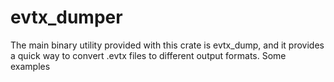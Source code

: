 # evtx_dumper
The main binary utility provided with this crate is evtx_dump, and it provides a quick way to convert .evtx files to different output formats.  Some examples
